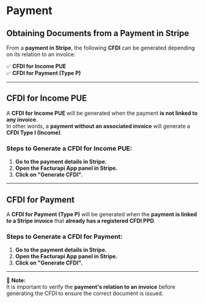 # Payment
## Obtaining Documents from a Payment in Stripe

From a **payment in Stripe**, the following **CFDI** can be generated depending on its relation to an invoice:

✅ **CFDI for Income PUE**  
✅ **CFDI for Payment (Type P)**  

---

## **CFDI for Income PUE**  
A **CFDI for Income PUE** will be generated when the payment **is not linked to any invoice**.  
In other words, a **payment without an associated invoice** will generate a **CFDI Type I (Income)**.

### **Steps to Generate a CFDI for Income PUE:**  
1. **Go to the payment details in Stripe.**  
2. **Open the Facturapi App panel in Stripe.**  
3. **Click on "Generate CFDI".**  

---

## **CFDI for Payment**  
A **CFDI for Payment (Type P)** will be generated when the **payment is linked to a Stripe invoice** that **already has a registered CFDI PPD**.

### **Steps to Generate a CFDI for Payment:**  
1. **Go to the payment details in Stripe.**  
2. **Open the Facturapi App panel in Stripe.**  
3. **Click on "Generate CFDI".**  

---

📌 **Note:**  
It is important to verify the **payment's relation to an invoice** before generating the CFDI to ensure the correct document is issued.